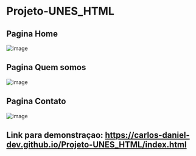 # Projeto-UNES_HTML

## Pagina Home
![image](https://user-images.githubusercontent.com/105173667/197409021-32c8be08-9a06-44d4-a751-91e7b51ad7a1.png)

## Pagina Quem somos
![image](https://user-images.githubusercontent.com/105173667/197409029-8a35dcc3-95ac-462c-b35c-ea73dce29d8b.png)

## Pagina Contato
![image](https://user-images.githubusercontent.com/105173667/197409031-5aa3a4c7-1c4f-4778-9e19-55ac23679a3e.png)

## Link para demonstraçao: https://carlos-daniel-dev.github.io/Projeto-UNES_HTML/index.html

